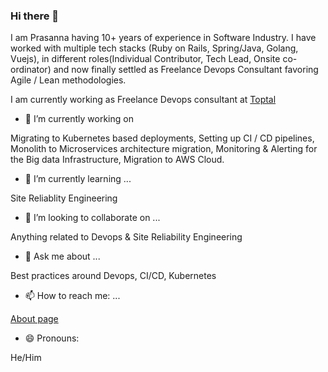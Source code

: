 ### Hi there 👋

<!--
**worldofprasanna/worldofprasanna** is a ✨ _special_ ✨ repository because its `README.md` (this file) appears on your GitHub profile.

Here are some ideas to get you started:

- 🔭 I’m currently working on ...
- 🌱 I’m currently learning ...
- 👯 I’m looking to collaborate on ...
- 🤔 I’m looking for help with ...
- 💬 Ask me about ...
- 📫 How to reach me: ...
- 😄 Pronouns: ...
- ⚡ Fun fact: ...
-->

I am Prasanna having 10+ years of experience in Software Industry. I have worked with multiple tech stacks (Ruby on Rails, Spring/Java, Golang, Vuejs), in different roles(Individual Contributor, Tech Lead, Onsite co-ordinator) and now finally settled as Freelance Devops Consultant favoring Agile / Lean methodologies.

I am currently working as Freelance Devops consultant at [Toptal](https://www.toptal.com/resume/prasanna-venkataraman)

- 🔭 I’m currently working on

Migrating to Kubernetes based deployments, Setting up CI / CD pipelines, Monolith to Microservices architecture migration, Monitoring & Alerting for the Big data Infrastructure, Migration to AWS Cloud.

- 🌱 I’m currently learning ...

Site Reliablity Engineering

- 👯 I’m looking to collaborate on ...

Anything related to Devops & Site Reliability Engineering

- 💬 Ask me about ...

Best practices around Devops, CI/CD, Kubernetes

- 📫 How to reach me: ...

[About page](https://worldofprasanna.in)

- 😄 Pronouns:

He/Him
